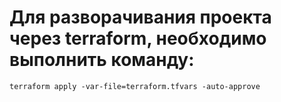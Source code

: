 # Для разворачивания проекта через terraform, необходимо выполнить команду:
```shell
terraform apply -var-file=terraform.tfvars -auto-approve
```
